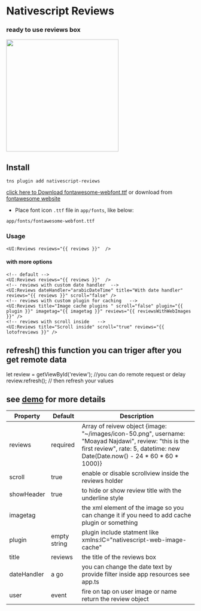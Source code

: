 # Nativescript Reviews

### ready to use reviews box

<img src="http://codeobia.com/screenshots/reviews.png" width="300">

## Install

```
tns plugin add nativescript-reviews
```
[click here to Download fontawesome-webfont.ttf](https://github.com/moayadnajd/nativescript-fontawesome/blob/master/fonts/fontawesome-webfont.ttf) or download from [fontawesome website](http://fontawesome.io/)

* Place font icon `.ttf` file in `app/fonts`, like below:
  
```
app/fonts/fontawesome-webfont.ttf
```

### Usage
```
<UI:Reviews reviews="{{ reviews }}"  />

```

#### with more options 
```
<!-- default -->
<UI:Reviews reviews="{{ reviews }}"  />
<!-- reviews with custom date handler  -->
<UI:Reviews dateHandler="arabicDateTime" title="With date handler" reviews="{{ reviews }}" scroll="false" />
<!-- reviews with custom plugin for caching   -->
<UI:Reviews title="Image cache plugins " scroll="false" plugin="{{ plugin }}" imagetag="{{ imagetag }}" reviews="{{ reviewsWithWebImages }}" /> 
<!-- reviews with scroll inside   -->
<UI:Reviews title="Scroll inside" scroll="true" reviews="{{ lotofreviews }}" />
``` 
## refresh() this function you can triger after you get remote data 

let review = getViewById('review');
//you can do remote request or delay 
review.refresh(); // then refresh your values

## see [demo](https://github.com/moayadnajd/nativescript-reviews/tree/master/demo) for more details


| Property | Default | Description |
| --- | --- | --- |
| reviews | required | Array of reivew object {image: "~/images/icon-50.png", username: "Moayad Najdawi", review: "this is the first review", rate: 5, datetime: new Date(Date.now() - 24 * 60 * 60 * 1000)}|
| scroll | true | enable or disable scrollview inside the reviews holder |
| showHeader | true | to hide or show review title with the underline style |
| imagetag | <Image /> | the xml element of the image  so you can change it if you need to add cache plugin or something |
| plugin | empty string | plugin include statment like xmlns:IC="nativescript-web-image-cache" |
| title | reviews | the title of the reviews box |
| dateHandler | a go | you can change the date text by provide filter inside app resources see app.ts  |   
| user | event | fire on tap on user image or name return the review object  | 
